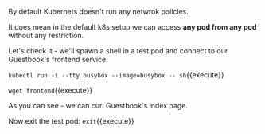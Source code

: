 By default Kubernets doesn't run any netwrok policies.

It does mean in the default k8s setup we can access **any pod from any pod** without any restriction.

Let's check it - we'll spawn a shell in a test pod and connect to our Guestbook's
frontend service:

`kubectl run -i --tty busybox --image=busybox -- sh`{{execute}}

`wget frontend`{{execute}}

As you can see - we can curl Guestbook's index page.

Now exit the test pod: `exit`{{execute}}
